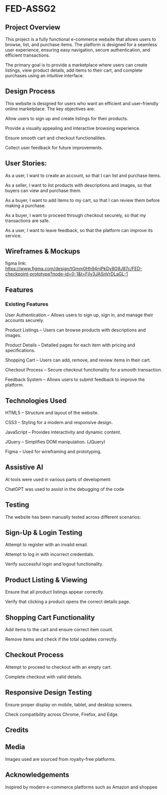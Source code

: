 # FED-ASSG2

## Project Overview

This project is a fully functional e-commerce website that allows users to browse, list, and purchase items. The platform is designed for a seamless user experience, ensuring easy navigation, secure authentication, and efficient transactions.

The primary goal is to provide a marketplace where users can create listings, view product details, add items to their cart, and complete purchases using an intuitive interface.

## Design Process

This website is designed for users who want an efficient and user-friendly online marketplace. The key objectives are:

Allow users to sign up and create listings for their products.

Provide a visually appealing and interactive browsing experience.

Ensure smooth cart and checkout functionalities.

Collect user feedback for future improvements.

## User Stories:

As a user, I want to create an account, so that I can list and purchase items.

As a seller, I want to list products with descriptions and images, so that buyers can view and purchase them.

As a buyer, I want to add items to my cart, so that I can review them before making a purchase.

As a buyer, I want to proceed through checkout securely, so that my transactions are safe.

As a user, I want to leave feedback, so that the platform can improve its service.

## Wireframes & Mockups

figma link: https://www.figma.com/design/tGmm0Hh94njPkDv8G9J87c/FED-checkpoint-prototype?node-id=0-1&t=FiIy3JASnVrDLaGL-1

## Features

### Existing Features

User Authentication – Allows users to sign up, sign in, and manage their accounts securely.

Product Listings – Users can browse products with descriptions and images.

Product Details – Detailed pages for each item with pricing and specifications.

Shopping Cart – Users can add, remove, and review items in their cart.

Checkout Process – Secure checkout functionality for a smooth transaction.

Feedback System – Allows users to submit feedback to improve the platform.



## Technologies Used

HTML5 – Structure and layout of the website.

CSS3 – Styling for a modern and responsive design.

JavaScript – Provides interactivity and dynamic content.

JQuery – Simplifies DOM manipulation. (JQuery)

Figma – Used for wireframing and prototyping.

## Assistive AI

AI tools were used in various parts of development:

ChatGPT was used to assist in the debugging of the code

## Testing

The website has been manually tested across different scenarios:

## Sign-Up & Login Testing

Attempt to register with an invalid email.

Attempt to log in with incorrect credentials.

Verify successful login and logout functionality.

## Product Listing & Viewing

Ensure that all product listings appear correctly.

Verify that clicking a product opens the correct details page.

## Shopping Cart Functionality

Add items to the cart and ensure correct item count.

Remove items and check if the total updates correctly.

## Checkout Process

Attempt to proceed to checkout with an empty cart.

Complete checkout with valid details.

## Responsive Design Testing

Ensure proper display on mobile, tablet, and desktop screens.

Check compatibility across Chrome, Firefox, and Edge.

## Credits


## Media

Images used are sourced from royalty-free platforms.

## Acknowledgements

Inspired by modern e-commerce platforms such as Amazon and shoppee

